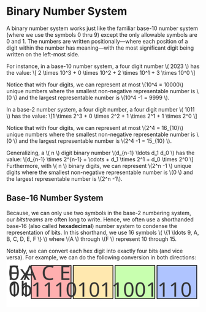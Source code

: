 # Binary Number System
A binary number system works just like the familiar base-10 number system (where we use the symbols 0 thru 9) except the only allowable symbols are 0 and 1. The numbers are written positionally—where each position of a digit within the number has meaning—with the most significant digit being written on the left-most side.

For instance, in a base-10 number system, a four digit number \\( 2023 \\) has the value: 
\\[ 2 \times 10^3 + 0 \times 10^2 + 2 \times 10^1 + 3 \times 10^0 \\]

Notice that with four digits, we can represent at most \\(10^4 = 10000\\) unique numbers where the smallest non-negative representable number is \\(0 \\) and the largest representable number is \\(10^4 -1 = 9999 \\).

In a base-2 number system, a four digit number, a four digit number \\( 1011 \\) has the value:
\\[1 \times 2^3 + 0 \times 2^2 + 1 \times 2^1 + 1 \times 2^0 \\]

Notice that with four digits, we can represent at most \\(2^4 = 16_{10}\\) unique numbers where the smallest non-negative representable number is \\(0 \\) and the largest representable number is \\(2^4 -1 = 15_{10} \\).

Generalizing, a \\( n \\) digit binary number \\(d_{n-1} \ldots d_1 d_0 \\) has the value: 
\\[d_{n-1} \times 2^{n-1} + \cdots + d_1 \times 2^1 + d_0 \times 2^0 \\]
Furthermore, with \\( n \\) binary digits, we can represent \\(2^n -1 \\) unique digits where the smallest non-negative representable number is \\(0 \\) and the largest representable number is \\(2^n -1\\). 

## Base-16 Number System
Because, we can only use two symbols in the base-2 numbering system, our *bitstreams* are often long to write. Hence, we often use a shorthanded base-16 (also called **hexadecimal**) number system to condense the representation of bits. In this shorthand, we use 16 symbols \\( \\{1 \ldots 9, A, B, C, D, E, F \\} \\) where \\(A \\) through \\(F \\) represent 10 through 15.

Notably, we can convert each hex digit into exactly four bits (and vice versa). For example, we can do the following conversion in both directions:
![Binary to Hexadecimal](./bin-to-hex.svg)
